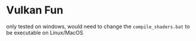 # Vulkan Fun

only tested on windows, would need to change the `compile_shaders.bat` to be executable on Linux/MacOS